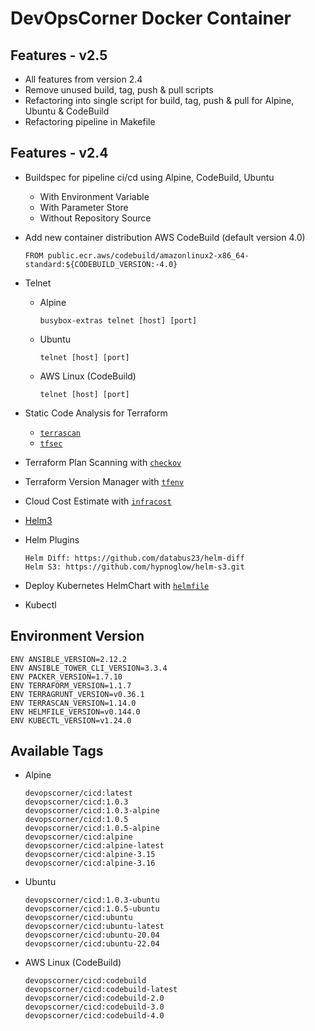 # DevOpsCorner Docker Container

## Features - v2.5

- All features from version 2.4
- Remove unused build, tag, push & pull scripts
- Refactoring into single script for build, tag, push & pull for Alpine, Ubuntu & CodeBuild
- Refactoring pipeline in Makefile

## Features - v2.4

- Buildspec for pipeline ci/cd using Alpine, CodeBuild, Ubuntu
  - With Environment Variable
  - With Parameter Store
  - Without Repository Source

- Add new container distribution AWS CodeBuild (default version 4.0)

  ```
  FROM public.ecr.aws/codebuild/amazonlinux2-x86_64-standard:${CODEBUILD_VERSION:-4.0}
  ```

- Telnet
  - Alpine

    ```
    busybox-extras telnet [host] [port]
    ```

  - Ubuntu

    ```
    telnet [host] [port]
    ```

  - AWS Linux (CodeBuild)

    ```
    telnet [host] [port]
    ```

- Static Code Analysis for Terraform
  - [`terrascan`](https://terrascan.readthedocs.io/en/latest/readme.html)
  - [`tfsec`](https://github.com/aquasecurity/tfsec)

- Terraform Plan Scanning with [`checkov`](https://www.checkov.io/7.Scan%20Examples/Terraform%20Plan%20Scanning.html)
- Terraform Version Manager with [`tfenv`](https://github.com/tfutils/tfenv)
- Cloud Cost Estimate with [`infracost`](https://www.infracost.io/)
- [Helm3](https://v3.helm.sh/)

- Helm Plugins

   ```
   Helm Diff: https://github.com/databus23/helm-diff
   Helm S3: https://github.com/hypnoglow/helm-s3.git
   ```

- Deploy Kubernetes HelmChart with [`helmfile`](https://github.com/roboll/helmfile)
- Kubectl

## Environment Version

```
ENV ANSIBLE_VERSION=2.12.2
ENV ANSIBLE_TOWER_CLI_VERSION=3.3.4
ENV PACKER_VERSION=1.7.10
ENV TERRAFORM_VERSION=1.1.7
ENV TERRAGRUNT_VERSION=v0.36.1
ENV TERRASCAN_VERSION=1.14.0
ENV HELMFILE_VERSION=v0.144.0
ENV KUBECTL_VERSION=v1.24.0
```

## Available Tags

- Alpine

  ```
  devopscorner/cicd:latest
  devopscorner/cicd:1.0.3
  devopscorner/cicd:1.0.3-alpine
  devopscorner/cicd:1.0.5
  devopscorner/cicd:1.0.5-alpine
  devopscorner/cicd:alpine
  devopscorner/cicd:alpine-latest
  devopscorner/cicd:alpine-3.15
  devopscorner/cicd:alpine-3.16
  ```

- Ubuntu

  ```
  devopscorner/cicd:1.0.3-ubuntu
  devopscorner/cicd:1.0.5-ubuntu
  devopscorner/cicd:ubuntu
  devopscorner/cicd:ubuntu-latest
  devopscorner/cicd:ubuntu-20.04
  devopscorner/cicd:ubuntu-22.04
  ```

- AWS Linux (CodeBuild)

  ```
  devopscorner/cicd:codebuild
  devopscorner/cicd:codebuild-latest
  devopscorner/cicd:codebuild-2.0
  devopscorner/cicd:codebuild-3.0
  devopscorner/cicd:codebuild-4.0
  ```

